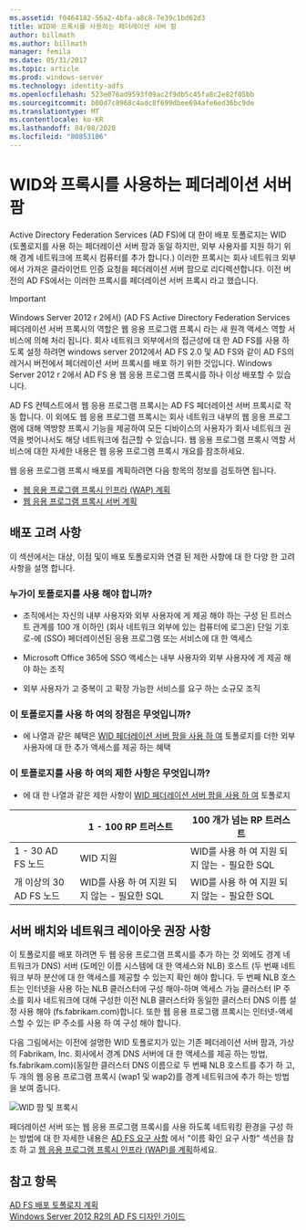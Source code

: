 ```yaml
---
ms.assetid: f0464182-56a2-4bfa-a8c8-7e39c1bd62d3
title: WID와 프록시를 사용하는 페더레이션 서버 팜
author: billmath
ms.author: billmath
manager: femila
ms.date: 05/31/2017
ms.topic: article
ms.prod: windows-server
ms.technology: identity-adfs
ms.openlocfilehash: 523e076ad9593f09ac2f9db5c45fa8c2e82f05bb
ms.sourcegitcommit: b00d7c8968c4adc8f699dbee694afe6ed36bc9de
ms.translationtype: MT
ms.contentlocale: ko-KR
ms.lasthandoff: 04/08/2020
ms.locfileid: "80853106"
---
```

# <a name="federation-server-farm-using-wid-and-proxies"></a>WID와 프록시를 사용하는 페더레이션 서버 팜

Active Directory Federation Services \(AD FS\)에 대 한이 배포 토폴로지는 WID \(토폴로지를 사용 하는 페더레이션 서버 팜과 동일 하지만, 외부 사용자를 지원 하기 위해 경계 네트워크에 프록시 컴퓨터를 추가 합니다.\) 이러한 프록시는 회사 네트워크 외부에서 가져온 클라이언트 인증 요청을 페더레이션 서버 팜으로 리디렉션합니다. 이전 버전의 AD FS에서는 이러한 프록시를 페더레이션 서버 프록시 라고 했습니다.  
  
> [!IMPORTANT]  
> Windows Server 2012 r 2에서\) \(AD FS Active Directory Federation Services 페더레이션 서버 프록시의 역할은 웹 응용 프로그램 프록시 라는 새 원격 액세스 역할 서비스에 의해 처리 됩니다. 회사 네트워크 외부에서의 접근성에 대 한 AD FS를 사용 하도록 설정 하려면 windows server 2012에서 AD FS 2.0 및 AD FS와 같이 AD FS의 레거시 버전에서 페더레이션 서버 프록시를 배포 하기 위한 것입니다. Windows Server 2012 r 2에서 AD FS 용 웹 응용 프로그램 프록시를 하나 이상 배포할 수 있습니다.  
>   
> AD FS 컨텍스트에서 웹 응용 프로그램 프록시는 AD FS 페더레이션 서버 프록시로 작동 합니다. 이 외에도 웹 응용 프로그램 프록시는 회사 네트워크 내부의 웹 응용 프로그램에 대해 역방향 프록시 기능을 제공하여 모든 디바이스의 사용자가 회사 네트워크 권역을 벗어나서도 해당 네트워크에 접근할 수 있습니다. 웹 응용 프로그램 프록시 역할 서비스에 대한 자세한 내용은 웹 응용 프로그램 프록시 개요를 참조하세요.  
>   
> 웹 응용 프로그램 프록시 배포를 계획하려면 다음 항목의 정보를 검토하면 됩니다.  
>   
> -   [웹 응용 프로그램 프록시 인프라 (WAP) 계획](https://technet.microsoft.com/library/dn383648.aspx)  
> -   [웹 응용 프로그램 프록시 서버 계획](https://technet.microsoft.com/library/dn383647.aspx)  
  
## <a name="deployment-considerations"></a>배포 고려 사항  
이 섹션에서는 대상, 이점 및이 배포 토폴로지와 연결 된 제한 사항에 대 한 다양 한 고려 사항을 설명 합니다.  
  
### <a name="who-should-use-this-topology"></a>누가이 토폴로지를 사용 해야 합니까?  
  
-   조직에서는 자신의 내부 사용자와 외부 사용자에 게 제공 해야 하는 구성 된 트러스트 관계를 100 개 이하인 \(회사 네트워크 외부에 있는 컴퓨터에 로그온\) 단일 기호로\-에 \(SSO\) 페더레이션된 응용 프로그램 또는 서비스에 대 한 액세스  
  
-   Microsoft Office 365에 SSO 액세스는 내부 사용자와 외부 사용자에 게 제공 해야 하는 조직  
  
-   외부 사용자가 고 중복이 고 확장 가능한 서비스를 요구 하는 소규모 조직  
  
### <a name="what-are-the-benefits-of-using-this-topology"></a>이 토폴로지를 사용 하 여의 장점은 무엇입니까?  
  
-   에 나열과 같은 혜택은 [WID 페더레이션 서버 팜을 사용 하 여](Federation-Server-Farm-Using-WID.md) 토폴로지를 더한 외부 사용자에 대 한 추가 액세스를 제공 하는 혜택  
  
### <a name="what-are-the-limitations-of-using-this-topology"></a>이 토폴로지를 사용 하 여의 제한 사항은 무엇입니까?  
  
-   에 대 한 나열과 같은 제한 사항이 [WID 페더레이션 서버 팜을 사용 하 여](Federation-Server-Farm-Using-WID.md) 토폴로지  

||1 \- 100 RP 트러스트|100 개가 넘는 RP 트러스트 
| ----- |-----| ------ |
|1 \- 30 AD FS 노드|WID 지원|WID를 사용 하 여 지원 되지 않는 \- 필요한 SQL 
|개 이상의 30 AD FS 노드|WID를 사용 하 여 지원 되지 않는 \- 필요한 SQL|WID를 사용 하 여 지원 되지 않는 \- 필요한 SQL  
  
## <a name="server-placement-and-network-layout-recommendations"></a>서버 배치와 네트워크 레이아웃 권장 사항  
이 토폴로지를 배포 하려면 두 웹 응용 프로그램 프록시를 추가 하는 것 외에도 경계 네트워크가 DNS\) 서버 \(도메인 이름 시스템에 대 한 액세스와 NLB\) 호스트 \(두 번째 네트워크 부하 분산에 대 한 액세스를 제공할 수 있는지 확인 해야 합니다. 두 번째 NLB 호스트는 인터넷을 사용 하는 NLB 클러스터에 구성 해야\-하며 액세스 가능 클러스터 IP 주소를 회사 네트워크에 대해 구성한 이전 NLB 클러스터와 동일한 클러스터 DNS 이름 설정 사용 해야 \(fs.fabrikam.com\)합니다. 또한 웹 응용 프로그램 프록시는 인터넷\-액세스할 수 있는 IP 주소를 사용 하 여 구성 해야 합니다.  
  
다음 그림에서는 이전에 설명한 WID 토폴로지가 있는 기존 페더레이션 서버 팜과, 가상의 Fabrikam, Inc. 회사에서 경계 DNS 서버에 대 한 액세스를 제공 하는 방법, fs.fabrikam.com\)\(동일한 클러스터 DNS 이름으로 두 번째 NLB 호스트를 추가 하 고, 두 개의 웹 응용 프로그램 프록시 \(wap1 및 wap2\)를 경계 네트워크에 추가 하는 방법을 보여 줍니다.  
  
![WID 팜 및 프록시](media/WIDFarmADFSBlue.gif)  
  
페더레이션 서버 또는 웹 응용 프로그램 프록시를 사용 하도록 네트워킹 환경을 구성 하는 방법에 대 한 자세한 내용은 [AD FS 요구 사항](AD-FS-Requirements.md) 에서 "이름 확인 요구 사항" 섹션을 참조 하 고 [웹 응용 프로그램 프록시 인프라 (WAP)를 계획](https://technet.microsoft.com/library/dn383648.aspx)하세요.  
  
## <a name="see-also"></a>참고 항목  
[AD FS 배포 토폴로지 계획](Plan-Your-AD-FS-Deployment-Topology.md)  
[Windows Server 2012 R2의 AD FS 디자인 가이드](AD-FS-Design-Guide-in-Windows-Server-2012-R2.md)  
  

